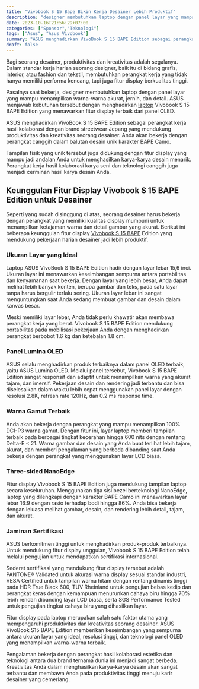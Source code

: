```yaml
---
title: "Vivobook S 15 Bape Bikin Kerja Desainer Lebih Produktif"
description: "designer membutuhkan laptop dengan panel layar yang mampu menampilkan warna-warna akurat, jernih, dan detail. ASUS menjawab kebutuhan tersebut dengan menghadirkan laptop Vivobook S 15 BAPE Edition yang menawarkan fitur display terbaik dari panel OLED."
date: 2023-10-16T21:56:29+07:00
categories: ["Sponsor","Teknologi"]
tags: ["Asus", "Asus Vivobook"]
summary: "ASUS menghadirkan VivoBook S 15 BAPE Edition sebagai perangkat kerja hasil kolaborasi dengan brand streetwear Jepang yang mendukung produktivitas dan kreativitas seorang desainer."
draft: false
---
```


Bagi seorang desainer, produktivitas dan kreativitas adalah segalanya. Dalam standar kerja harian seorang designer, baik itu di bidang grafis, interior, atau fashion dan tekstil, membutuhkan perangkat kerja yang tidak hanya memiliki performa kencang, tapi juga fitur display berkualitas tinggi.

Pasalnya saat  bekerja, designer membutuhkan laptop dengan panel layar yang mampu menampilkan warna-warna akurat, jernih, dan detail. ASUS menjawab kebutuhan tersebut dengan menghadirkan [laptop](https://www.asus.com/id/laptops/for-home/all-series/) Vivobook S 15 BAPE Edition yang menawarkan fitur display terbaik dari panel OLED.

ASUS menghadirkan VivoBook S 15 BAPE Edition sebagai perangkat kerja hasil kolaborasi dengan brand streetwear Jepang yang mendukung produktivitas dan kreativitas seorang desainer. Anda akan bekerja dengan perangkat canggih dalam balutan desain unik karakter BAPE Camo.

Tampilan fisik yang unik tersebut juga didukung dengan fitur display yang mampu jadi andalan Anda untuk menghasilkan karya-karya desain menarik. Perangkat kerja hasil kolaborasi karya seni dan teknologi canggih juga menjadi cerminan hasil karya desain Anda.

## Keunggulan Fitur Display Vivobook S 15 BAPE Edition untuk Desainer
Seperti yang sudah disinggung di atas, seorang desainer harus bekerja dengan perangkat yang memiliki kualitas display mumpuni untuk menampilkan ketajaman warna dan detail gambar yang akurat. Berikut ini beberapa keunggulan fitur display [Vivobook S 15 BAPE](https://id.store.asus.com/asus-vivobook-bathing-ape.html) Edition yang mendukung pekerjaan harian desainer jadi lebih produktif.

### Ukuran Layar yang Ideal
Laptop ASUS VivoBook S 15 BAPE Edition hadir dengan layar lebar 15,6 inci. Ukuran layar ini menawarkan keseimbangan sempurna antara portabilitas dan kenyamanan saat bekerja. Dengan layar yang lebih besar, Anda dapat melihat lebih banyak konten, berupa gambar dan teks, pada satu layar tanpa harus bergulir terlalu sering. Ukuran layar lebar ini sangat menguntungkan saat Anda sedang membuat gambar dan desain dalam kanvas besar.

Meski memiliki layar lebar, Anda tidak perlu khawatir akan membawa perangkat kerja yang berat. Vivobook S 15 BAPE Edition mendukung portabilitas pada mobilisasi pekerjaan Anda dengan menghadirkan perangkat berbobot 1.6 kg dan ketebalan 1.8 cm.

### Panel Lumina OLED
ASUS selalu menghadirkan produk terbaiknya dalam panel OLED terbaik, yaitu ASUS Lumina OLED. Melalui panel tersebut, Vivobook S 15 BAPE Edition sangat responsif dan adaptif untuk menampilkan warna yang akurat tajam, dan imersif. Pekerjaan desain dan rendering jadi terbantu dan bisa diselesaikan dalam waktu lebih cepat menggunakan panel layar dengan resolusi 2.8K, refresh rate 120Hz, dan  0.2 ms response time.

### Warna Gamut Terbaik
Anda akan bekerja dengan perangkat yang mampu menampilkan 100% DCI-P3 warna gamut. Dengan fitur ini, layar laptop memberi tampilan terbaik pada berbagai tingkat kecerahan hingga 600 nits dengan rentang Delta-E < 21. Warna gambar dan desain yang Anda buat terlihat lebih tajam, akurat, dan memberi pengalaman yang berbeda dibanding saat Anda bekerja dengan perangkat yang menggunakan layar LCD biasa.

### Three-sided NanoEdge
Fitur display Vivobook S 15 BAPE Edition juga mendukung tampilan laptop secara keseluruhan. Menggunakan tiga sisi bezel berteknologi NanoEdge, laptop yang dilengkapi dengan karakter BAPE Camo ini menawarkan  layar lebar 16:9 dengan rasio terhadap bodi hingga 86%. Anda bisa bekerja dengan leluasa melihat gambar, desain, dan rendering lebih detail, tajam, dan akurat.

### Jaminan Sertifikasi
ASUS berkomitmen tinggi untuk menghadirkan produk-produk terbaiknya. Untuk mendukung fitur display unggulan, Vivobook S 15 BAPE Edition telah melalui pengujian untuk mendapatkan sertifikasi internasional. 

Sederet sertifikasi yang mendukung fitur display tersebut adalah PANTONE® Validated untuk akurasi warna display sesuai standar industri, VESA Certified untuk tampilan warna hitam dengan rentang dinamis tinggi pada HDR True Black 600, TUV Rheinland untuk pengujian bebas kedip dan perangkat keras dengan  kemampuan menurunkan cahaya biru hingga 70% lebih rendah dibanding layar LCD biasa, serta SGS Performance Tested untuk pengujian tingkat cahaya biru yang dihasilkan layar.

Fitur display pada laptop merupakan salah satu faktor utama yang mempengaruhi produktivitas dan kreativitas seorang desainer. ASUS VivoBook S15 BAPE Edition memberikan keseimbangan yang sempurna antara ukuran layar yang ideal, resolusi tinggi, dan teknologi panel OLED yang menampilkan warna-warna terbaik. 

Pengalaman bekerja dengan perangkat hasil kolaborasi estetika dan teknologi antara dua brand ternama dunia ini menjadi sangat berbeda. Kreativitas Anda dalam menghasilkan karya-karya desain akan sangat terbantu dan membawa Anda pada produktivitas tinggi menuju karir desainer yang cemerlang.